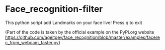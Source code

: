 # Face_recognition-filter
This python script add Landmarks on your face live!
Press q to exit

(Part of the code is taken by the official example on the PyPi.org website https://github.com/ageitgey/face_recognition/blob/master/examples/facerec_from_webcam_faster.py)

